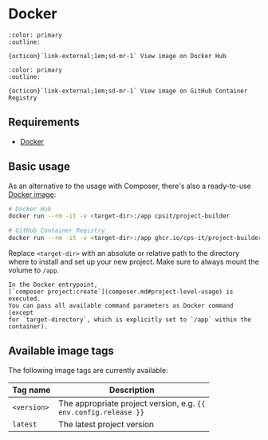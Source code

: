 # Docker

```{button-link} https://hub.docker.com/r/cpsit/project-builder
:color: primary
:outline:

{octicon}`link-external;1em;sd-mr-1` View image on Docker Hub
```

```{button-link} https://github.com/CPS-IT/project-builder/pkgs/container/project-builder
:color: primary
:outline:

{octicon}`link-external;1em;sd-mr-1` View image on GitHub Container Registry
```

## Requirements

* [Docker][1]

## Basic usage

As an alternative to the usage with Composer, there's also a ready-to-use
[Docker image][2]:

```bash
# Docker Hub
docker run --rm -it -v <target-dir>:/app cpsit/project-builder

# GitHub Container Registry
docker run --rm -it -v <target-dir>:/app ghcr.io/cps-it/project-builder
```

Replace `<target-dir>` with an absolute or relative path to the directory
where to install and set up your new project. Make sure to always mount
the volume to `/app`.

```{note}
In the Docker entrypoint,
[`composer project:create`](composer.md#project-level-usage) is executed.
You can pass all available command parameters as Docker command (except
for `target-directory`, which is explicitly set to `/app` within the container).
```

## Available image tags

The following image tags are currently available:

| Tag name    | Description                                                                                 |
|-------------|---------------------------------------------------------------------------------------------|
| `<version>` | The appropriate project version, e.g. <code class="literal">{{ env.config.release }}</code> |
| `latest`    | The latest project version                                                                  |

[1]: https://www.docker.com/
[2]: https://hub.docker.com/r/cpsit/project-builder
